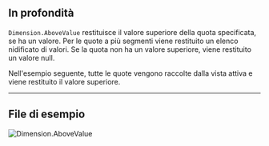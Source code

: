 ## In profondità
`Dimension.AboveValue` restituisce il valore superiore della quota specificata, se ha un valore. Per le quote a più segmenti viene restituito un elenco nidificato di valori. Se la quota non ha un valore superiore, viene restituito un valore null.

Nell'esempio seguente, tutte le quote vengono raccolte dalla vista attiva e viene restituito il valore superiore.
___
## File di esempio

![Dimension.AboveValue](./Revit.Elements.Dimension.AboveValue_img.jpg)
